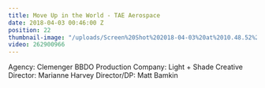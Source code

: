 ```yaml
---
title: Move Up in the World - TAE Aerospace
date: 2018-04-03 00:46:00 Z
position: 22
thumbnail-image: "/uploads/Screen%20Shot%202018-04-03%20at%2010.48.52%20am.png"
video: 262900966
---
```


Agency: Clemenger BBDO
Production Company: Light + Shade
Creative Director: Marianne Harvey
Director/DP: Matt Bamkin 